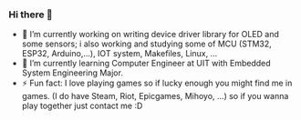 ### Hi there 👋

- 🔭 I’m currently working on writing device driver library for OLED and some sensors; i also working and studying some of MCU (STM32, ESP32, Arduino,...), IOT system, Makefiles, Linux, ...
- 🌱 I’m currently learning Computer Engineer at UIT with Embedded System Engineering Major.
- ⚡ Fun fact: I love playing games so if lucky enough you might find me in games. (I do have Steam, Riot, Epicgames, Mihoyo, ...) so if you wanna play together just contact me :D
